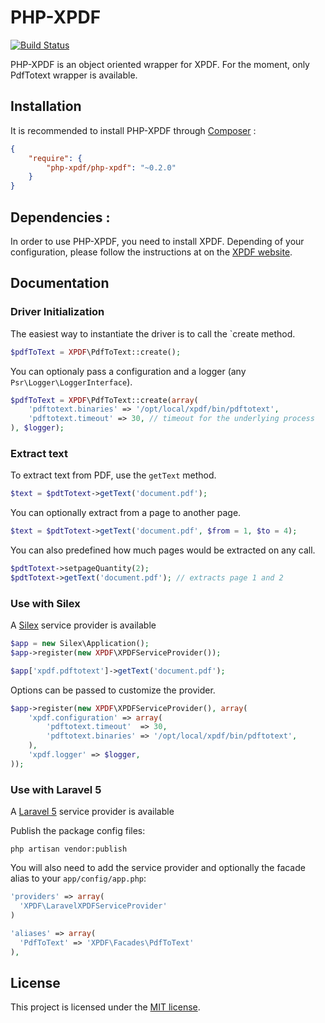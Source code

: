 # PHP-XPDF

[![Build Status](https://secure.travis-ci.org/alchemy-fr/PHP-XPDF.png?branch=master)](http://travis-ci.org/alchemy-fr/PHP-XPDF)

PHP-XPDF is an object oriented wrapper for XPDF. For the moment, only PdfTotext
wrapper is available.

## Installation

It is recommended to install PHP-XPDF through [Composer](http://getcomposer.org) :

```json
{
    "require": {
        "php-xpdf/php-xpdf": "~0.2.0"
    }
}
```

## Dependencies :

In order to use PHP-XPDF, you need to install XPDF. Depending of your
configuration, please follow the instructions at on the
[XPDF website](http://www.foolabs.com/xpdf/download.html).


## Documentation

### Driver Initialization

The easiest way to instantiate the driver is to call the `create method.

```php
$pdfToText = XPDF\PdfToText::create();
```

You can optionaly pass a configuration and a logger (any
`Psr\Logger\LoggerInterface`).

```php
$pdfToText = XPDF\PdfToText::create(array(
    'pdftotext.binaries' => '/opt/local/xpdf/bin/pdftotext',
    'pdftotext.timeout' => 30, // timeout for the underlying process
), $logger);
```

### Extract text

To extract text from PDF, use the `getText` method.

```php
$text = $pdtTotext->getText('document.pdf');
```

You can optionally extract from a page to another page.

```php
$text = $pdtTotext->getText('document.pdf', $from = 1, $to = 4);
```

You can also predefined how much pages would be extracted on any call.

```php
$pdtTotext->setpageQuantity(2);
$pdtTotext->getText('document.pdf'); // extracts page 1 and 2
```

### Use with Silex

A [Silex](http://silex.sensiolabs.org) service provider is available

```php
$app = new Silex\Application();
$app->register(new XPDF\XPDFServiceProvider());

$app['xpdf.pdftotext']->getText('document.pdf');
```

Options can be passed to customize the provider.

```php
$app->register(new XPDF\XPDFServiceProvider(), array(
    'xpdf.configuration' => array(
        'pdftotext.timeout'  => 30,
        'pdftotext.binaries' => '/opt/local/xpdf/bin/pdftotext',
    ),
    'xpdf.logger' => $logger,
));
```

### Use with Laravel 5

A [Laravel 5](http://laravel.com/) service provider is available

Publish the package config files:

    php artisan vendor:publish

You will also need to add the service provider and optionally the facade alias to your `app/config/app.php`:

```php
'providers' => array(
  'XPDF\LaravelXPDFServiceProvider'
)

'aliases' => array(
  'PdfToText' => 'XPDF\Facades\PdfToText'
),
```

## License

This project is licensed under the [MIT license](http://opensource.org/licenses/MIT).
